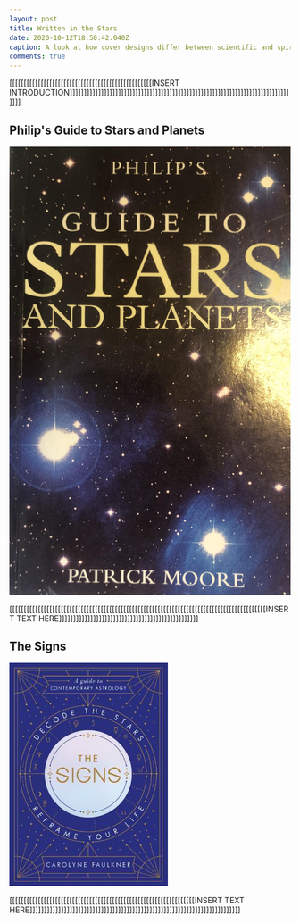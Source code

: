```yaml
---
layout: post
title: Written in the Stars
date: 2020-10-12T18:50:42.040Z
caption: A look at how cover designs differ between scientific and spiritual books
comments: true
---
```

\[[[[[[[[[[[[[[[[[[[[[[[[[[[[[[[[[[[[[[[[[[[[[[[[[[INSERT INTRODUCTION]]]]]]]]]]]]]]]]]]]]]]]]]]]]]]]]]]]]]]]]]]]]]]]]]]]]]]]]]]]]]]]]]]]]]]]]]]]]]]]]]

## Philip's Guide to Stars and Planets

![](../uploads/guide-to-stars-and-planets.jpg "Philip's Guide to Stars and Planets")

\[[[[[[[[[[[[[[[[[[[[[[[[[[[[[[[[[[[[[[[[[[[[[[[[[[[[[[[[[[[[[[[[[[[[[[[[[[[[[[[[[[[[[[[[[[INSERT TEXT HERE]]]]]]]]]]]]]]]]]]]]]]]]]]]]]]]]]]]]]]]]]]]]]]]]]

## The Signs

![](../uploads/the-signs.jpg "The Signs")

\[[[[[[[[[[[[[[[[[[[[[[[[[[[[[[[[[[[[[[[[[[[[[[[[[[[[[[[[[[[[[[[[[INSERT TEXT HERE]]]]]]]]]]]]]]]]]]]]]]]]]]]]]]]]]]]]]]]]]]]]]]]]]]]]]]]]]]]]]]]]]]]]]]]]]]